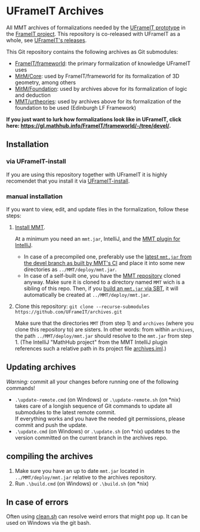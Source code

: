 # UFrameIT Archives

All MMT archives of formalizations needed by the [UFrameIT prototype](https://github.com/UFrameIT/UFrameIT) in the [FrameIT project](https://uframeit.org).
This repository is co-released with UFrameIT as a whole, see [UFrameIT's releases](https://github.com/UFrameIT/UFrameIT/releases).

This Git repository contains the following archives as Git submodules:

- [FrameIT/frameworld](https://gl.mathhub.info/FrameIT/frameworld/-/tree/devel): the primary formalization of knowledge UFrameIT uses
- [MitM/Core](https://gl.mathhub.info/MitM/core/-/tree/devel): used by FrameIT/frameworld for its formalization of 3D geometry, among others
- [MitM/Foundation](https://gl.mathhub.info/MitM/Foundation/-/tree/devel): used by archives above for its formalization of logic and deduction
- [MMT/urtheories](https://gl.mathhub.info/MMT/urtheories/-/tree/devel): used by archives above for its formalization of the foundation to be used (Edinburgh LF Framework)

**If you just want to lurk how formalizations look like in UFrameIT, click here: <https://gl.mathhub.info/FrameIT/frameworld/-/tree/devel/>.**

## Installation
### via UFrameIT-install
If you are using this repository together with UFrameIT it is highly recomendet that you install it via [UFrameIT-install](https://gl.kwarc.info/FrameIT/uframeit-install).

### manual installation

If you want to view, edit, and update files in the formalization, follow these steps:

1. [Install MMT](https://uniformal.github.io//doc/setup/).

   At a minimum you need an `mmt.jar`, IntelliJ, and the [MMT plugin for IntelliJ](https://github.com/UniFormal/IntelliJ-MMT).
   
   - In case of a precompiled one, preferably use the [latest `mmt.jar` from the devel branch as built by MMT's CI](https://github.com/UniFormal/MMT/actions?query=branch%3Adevel+event%3Apush+is%3Acompleted) and place it into some new directories as `../MMT/deploy/mmt.jar`.
   - In case of a self-built one, you have the [MMT repository](https://github.com/UniFormal/MMT) cloned anyway.
     Make sure it is cloned to a directory named `MMT` wich is a sibling of this repo.
     Then, if you [build an `mmt.jar` via SBT](https://uniformal.github.io//doc/setup/sbt.html), it will automatically be created at `../MMT/deploy/mmt.jar`.

2. Clone this repository: `git clone --recurse-submodules https://github.com/UFrameIT/archives.git`

   Make sure that the directories `MMT` (from step 1) and `archives` (where you clone this repository to) are sisters.
   In other words: from within `archives`, the path `../MMT/deploy/mmt.jar` should resolve to the `mmt.jar` from step 1.
   (The IntelliJ "MathHub project" from the MMT IntelliJ plugin references such a relative path in its project file [archives.iml](./archives.iml).)

## Updating archives
*Warning:* commit all your changes before running one of the following commands!
- `.\update-remote.cmd` (on Windows) or `.\update-remote.sh` (on \*nix) takes care of a longish sequence of Git commands to update all submodules to the latest remote commit.  
  If everything works and you have the needed git permissions, please commit and push the update.
- `.\update.cmd` (on Windows) or `.\update.sh` (on \*nix) updates to the version committed on the current branch in the archives repo.


## compiling the archives
1. Make sure you have an up to date `mmt.jar` located in `../MMT/deploy/mmt.jar` relative to the archives repository.
2. Run `.\build.cmd` (on Windows) or `.\build.sh` (on \*nix)

## In case of errors
Often using [clean.sh](https://github.com/UFrameIT/archives/blob/master/clean.sh) can resolve weird errors that might pop up. It can be used on Windows via the git bash.

